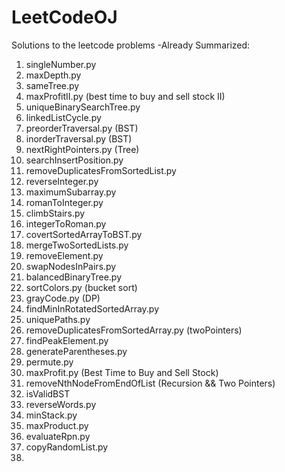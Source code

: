 LeetCodeOJ
==========
Solutions to the leetcode problems
-Already Summarized:
1. singleNumber.py
2. maxDepth.py
3. sameTree.py
4. maxProfitII.py (best time to buy and sell stock II)
5. uniqueBinarySearchTree.py
6. linkedListCycle.py 
7. preorderTraversal.py (BST)
8. inorderTraversal.py (BST)
9. nextRightPointers.py (Tree)
10. searchInsertPosition.py
11. removeDuplicatesFromSortedList.py
12. reverseInteger.py
13. maximumSubarray.py
14. romanToInteger.py
15. climbStairs.py
16. integerToRoman.py
17. covertSortedArrayToBST.py
18. mergeTwoSortedLists.py
19. removeElement.py
20. swapNodesInPairs.py
21. balancedBinaryTree.py
22. sortColors.py (bucket sort)
23. grayCode.py (DP)
24. findMinInRotatedSortedArray.py
25. uniquePaths.py
26. removeDuplicatesFromSortedArray.py (twoPointers)
27. findPeakElement.py
28. generateParentheses.py
29. permute.py
30. maxProfit.py (Best Time to Buy and Sell Stock)
31. removeNthNodeFromEndOfList (Recursion && Two Pointers)
32. isValidBST
33. reverseWords.py
34. minStack.py
35. maxProduct.py
36. evaluateRpn.py
37. copyRandomList.py
38. 
